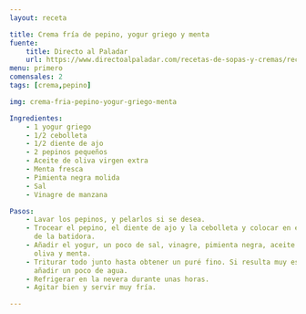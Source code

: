 ```yaml
---
layout: receta

title: Crema fría de pepino, yogur griego y menta
fuente:
    title: Directo al Paladar
    url: https://www.directoalpaladar.com/recetas-de-sopas-y-cremas/receta-de-crema-fria-de-pepino-yogur-griego-y-menta
menu: primero
comensales: 2
tags: [crema,pepino]

img: crema-fria-pepino-yogur-griego-menta

Ingredientes:
    - 1 yogur griego
    - 1/2 cebolleta
    - 1/2 diente de ajo
    - 2 pepinos pequeños
    - Aceite de oliva virgen extra
    - Menta fresca
    - Pimienta negra molida
    - Sal
    - Vinagre de manzana

Pasos:
    - Lavar los pepinos, y pelarlos si se desea.
    - Trocear el pepino, el diente de ajo y la cebolleta y colocar en el vaso
      de la batidora.
    - Añadir el yogur, un poco de sal, vinagre, pimienta negra, aceite de
      oliva y menta.
    - Triturar todo junto hasta obtener un puré fino. Si resulta muy espeso,
      añadir un poco de agua.
    - Refrigerar en la nevera durante unas horas.
    - Agitar bien y servir muy fría.

---
```

